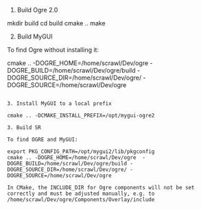 1. Build Ogre 2.0

mkdir build
cd build
cmake ..
make

2. Build MyGUI

To find Ogre without installing it:
 
cmake .. -DOGRE_HOME=/home/scrawl/Dev/ogre  -DOGRE_BUILD=/home/scrawl/Dev/ogre/build -DOGRE_SOURCE_DIR=/home/scrawl/Dev/ogre/ -DOGRE_SOURCE=/home/scrawl/Dev/ogre 
```

3. Install MyGUI to a local prefix

cmake .. -DCMAKE_INSTALL_PREFIX=/opt/mygui-ogre2

3. Build SR

To find OGRE and MyGUI:

export PKG_CONFIG_PATH=/opt/mygui2/lib/pkgconfig
cmake .. -DOGRE_HOME=/home/scrawl/Dev/ogre  -DOGRE_BUILD=/home/scrawl/Dev/ogre/build -DOGRE_SOURCE_DIR=/home/scrawl/Dev/ogre/ -DOGRE_SOURCE=/home/scrawl/Dev/ogre 

In CMake, the INCLUDE_DIR for Ogre components will not be set correctly and must be adjusted manually, e.g. to
/home/scrawl/Dev/ogre/Components/Overlay/include
